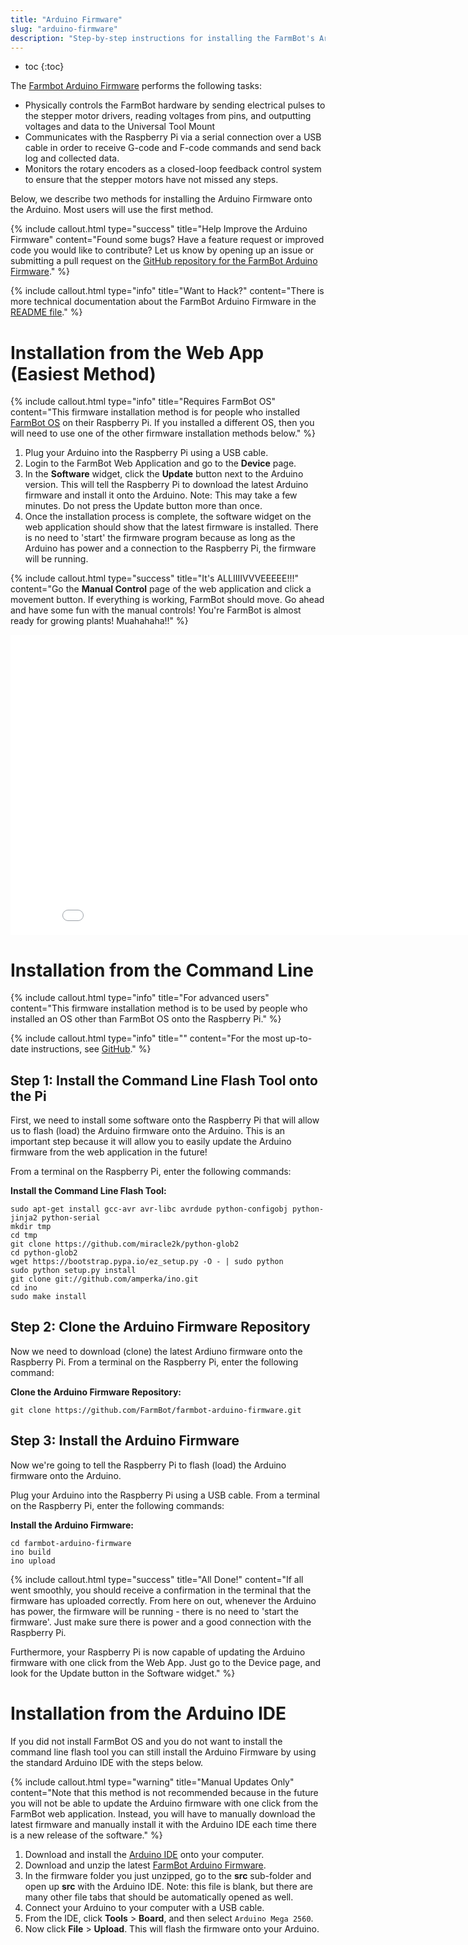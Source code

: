 ```yaml
---
title: "Arduino Firmware"
slug: "arduino-firmware"
description: "Step-by-step instructions for installing the FarmBot's Arduino firmware"
---
```


* toc
{:toc}

The [Farmbot Arduino Firmware](https://github.com/FarmBot/farmbot-arduino-firmware) performs the following tasks:

 * Physically controls the FarmBot hardware by sending electrical pulses to the stepper motor drivers, reading voltages from pins, and outputting voltages and data to the Universal Tool Mount
 * Communicates with the Raspberry Pi via a serial connection over a USB cable in order to receive G-code and F-code commands and send back log and collected data.
 * Monitors the rotary encoders as a closed-loop feedback control system to ensure that the stepper motors have not missed any steps.

Below, we describe two methods for installing the Arduino Firmware onto the Arduino. Most users will use the first method.

{%
include callout.html
type="success"
title="Help Improve the Arduino Firmware"
content="Found some bugs? Have a feature request or improved code you would like to contribute? Let us know by opening up an issue or submitting a pull request on the [GitHub repository for the FarmBot Arduino Firmware](https://github.com/FarmBot/farmbot-arduino-firmware)."
%}



{%
include callout.html
type="info"
title="Want to Hack?"
content="There is more technical documentation about the FarmBot Arduino Firmware in the [README file](https://github.com/FarmBot/farmbot-arduino-firmware/blob/master/README.md)."
%}



# Installation from the Web App (Easiest Method)



{%
include callout.html
type="info"
title="Requires FarmBot OS"
content="This firmware installation method is for people who installed [FarmBot OS](farmbot-os.md) on their Raspberry Pi. If you installed a different OS, then you will need to use one of the other firmware installation methods below."
%}

1. Plug your Arduino into the Raspberry Pi using a USB cable.
2. Login to the FarmBot Web Application and go to the **Device** page.
3. In the **Software** widget, click the **Update** button next to the Arduino version. This will tell the Raspberry Pi to download the latest Arduino firmware and install it onto the Arduino. Note: This may take a few minutes. Do not press the Update button more than once.
4. Once the installation process is complete, the software widget on the web application should show that the latest firmware is installed. There is no need to 'start' the firmware program because as long as the Arduino has power and a connection to the Raspberry Pi, the firmware will be running.

{%
include callout.html
type="success"
title="It's ALLIIIIVVVEEEEE!!!"
content="Go the **Manual Control** page of the web application and click a movement button. If everything is working, FarmBot should move. Go ahead and have some fun with the manual controls! You're FarmBot is almost ready for growing plants! Muahahaha!!"
%}



<iframe class="embedly-embed" src="//cdn.embedly.com/widgets/media.html?src=https%3A%2F%2Fwww.youtube.com%2Fembed%2F0VkrUG3OrPc%3Ffeature%3Doembed&url=https%3A%2F%2Fwww.youtube.com%2Fwatch%3Fv%3D0VkrUG3OrPc&image=https%3A%2F%2Fi.ytimg.com%2Fvi%2F0VkrUG3OrPc%2Fhqdefault.jpg&key=02466f963b9b4bb8845a05b53d3235d7&type=text%2Fhtml&schema=youtube" width="854" height="480" scrolling="no" frameborder="0" allowfullscreen></iframe>



# Installation from the Command Line



{%
include callout.html
type="info"
title="For advanced users"
content="This firmware installation method is to be used by people who installed an OS other than FarmBot OS onto the Raspberry Pi."
%}



{%
include callout.html
type="info"
title=""
content="For the most up-to-date instructions, see [GitHub](https://github.com/FarmBot/farmbot-arduino-firmware#command-line-flash-tool-installation)."
%}

## Step 1: Install the Command Line Flash Tool onto the Pi

First, we need to install some software onto the Raspberry Pi that will allow us to flash (load) the Arduino firmware onto the Arduino. This is an important step because it will allow you to easily update the Arduino firmware from the web application in the future!

From a terminal on the Raspberry Pi, enter the following commands:


__Install the Command Line Flash Tool:__

```text
sudo apt-get install gcc-avr avr-libc avrdude python-configobj python-jinja2 python-serial
mkdir tmp
cd tmp
git clone https://github.com/miracle2k/python-glob2
cd python-glob2
wget https://bootstrap.pypa.io/ez_setup.py -O - | sudo python
sudo python setup.py install
git clone git://github.com/amperka/ino.git
cd ino
sudo make install
```

## Step 2: Clone the Arduino Firmware Repository

Now we need to download (clone) the latest Ardiuno firmware onto the Raspberry Pi. From a terminal on the Raspberry Pi, enter the following command:


__Clone the Arduino Firmware Repository:__

```text
git clone https://github.com/FarmBot/farmbot-arduino-firmware.git
```

## Step 3: Install the Arduino Firmware

Now we're going to tell the Raspberry Pi to flash (load) the Arduino firmware onto the Arduino.

Plug your Arduino into the Raspberry Pi using a USB cable. From a terminal on the Raspberry Pi, enter the following commands:


__Install the Arduino Firmware:__

```text
cd farmbot-arduino-firmware
ino build
ino upload
```



{%
include callout.html
type="success"
title="All Done!"
content="If all went smoothly, you should receive a confirmation in the terminal that the firmware has uploaded correctly. From here on out, whenever the Arduino has power, the firmware will be running - there is no need to 'start the firmware'. Just make sure there is power and a good connection with the Raspberry Pi.

Furthermore, your Raspberry Pi is now capable of updating the Arduino firmware with one click from the Web App. Just go to the Device page, and look for the Update button in the Software widget."
%}



# Installation from the Arduino IDE

If you did not install FarmBot OS and you do not want to install the command line flash tool you can still install the Arduino Firmware by using the standard Arduino IDE with the steps below.

{%
include callout.html
type="warning"
title="Manual Updates Only"
content="Note that this method is not recommended because in the future you will not be able to update the Arduino firmware with one click from the FarmBot web application. Instead, you will have to manually download the latest firmware and manually install it with the Arduino IDE each time there is a new release of the software."
%}

1. Download and install the [Arduino IDE](https://www.arduino.cc/en/Main/Software) onto your computer.
2. Download and unzip the latest [FarmBot Arduino Firmware](https://github.com/FarmBot/farmbot-arduino-firmware/archive/master.zip).
3. In the firmware folder you just unzipped, go to the **src** sub-folder and open up **src** with the Arduino IDE. Note: this file is blank, but there are many other file tabs that should be automatically opened as well.
4. Connect your Arduino to your computer with a USB cable.
5. From the IDE, click **Tools** > **Board**, and then select `Arduino Mega 2560`.
6. Now click **File** > **Upload**. This will flash the firmware onto your Arduino.
